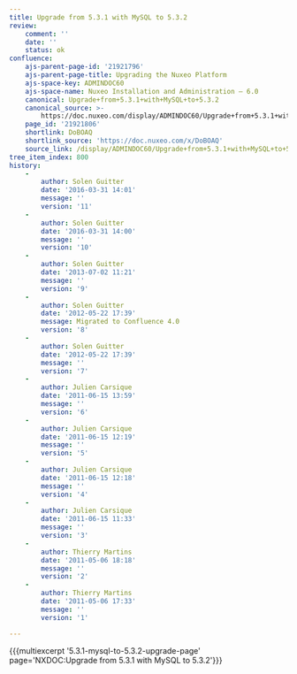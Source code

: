 ```yaml
---
title: Upgrade from 5.3.1 with MySQL to 5.3.2
review:
    comment: ''
    date: ''
    status: ok
confluence:
    ajs-parent-page-id: '21921796'
    ajs-parent-page-title: Upgrading the Nuxeo Platform
    ajs-space-key: ADMINDOC60
    ajs-space-name: Nuxeo Installation and Administration — 6.0
    canonical: Upgrade+from+5.3.1+with+MySQL+to+5.3.2
    canonical_source: >-
        https://doc.nuxeo.com/display/ADMINDOC60/Upgrade+from+5.3.1+with+MySQL+to+5.3.2
    page_id: '21921806'
    shortlink: DoBOAQ
    shortlink_source: 'https://doc.nuxeo.com/x/DoBOAQ'
    source_link: /display/ADMINDOC60/Upgrade+from+5.3.1+with+MySQL+to+5.3.2
tree_item_index: 800
history:
    -
        author: Solen Guitter
        date: '2016-03-31 14:01'
        message: ''
        version: '11'
    -
        author: Solen Guitter
        date: '2016-03-31 14:00'
        message: ''
        version: '10'
    -
        author: Solen Guitter
        date: '2013-07-02 11:21'
        message: ''
        version: '9'
    -
        author: Solen Guitter
        date: '2012-05-22 17:39'
        message: Migrated to Confluence 4.0
        version: '8'
    -
        author: Solen Guitter
        date: '2012-05-22 17:39'
        message: ''
        version: '7'
    -
        author: Julien Carsique
        date: '2011-06-15 13:59'
        message: ''
        version: '6'
    -
        author: Julien Carsique
        date: '2011-06-15 12:19'
        message: ''
        version: '5'
    -
        author: Julien Carsique
        date: '2011-06-15 12:18'
        message: ''
        version: '4'
    -
        author: Julien Carsique
        date: '2011-06-15 11:33'
        message: ''
        version: '3'
    -
        author: Thierry Martins
        date: '2011-05-06 18:18'
        message: ''
        version: '2'
    -
        author: Thierry Martins
        date: '2011-05-06 17:33'
        message: ''
        version: '1'

---
```

{{{multiexcerpt '5.3.1-mysql-to-5.3.2-upgrade-page' page='NXDOC:Upgrade from 5.3.1 with MySQL to 5.3.2'}}}

&nbsp;
